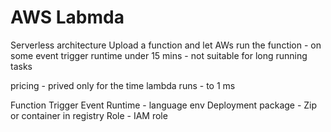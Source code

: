 # AWS Labmda

Serverless architecture
Upload a function and let AWs run the function - on some event trigger
runtime under 15 mins - not suitable for long running tasks

pricing - prived only for the time lambda runs - to 1 ms 

Function
Trigger
Event
Runtime - language env
Deployment package - Zip or container in registry
Role - IAM role  